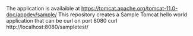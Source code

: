 The application is availaible at https://tomcat.apache.org/tomcat-11.0-doc/appdev/sample/
This repository creates a Sample Tomcat hello world application that can be curl on port 8080
curl http://localhost:8080/sampletest/ 
